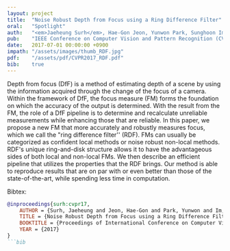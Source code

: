 ```yaml
---
layout: project
title:  "Noise Robust Depth from Focus using a Ring Difference Filter"
oral:	"Spotlight"
auth:	"<em>Jaeheung Surh</em>, Hae-Gon Jeon, Yunwon Park, Sunghoon Im, Hyowon Ha, and In So Kweon"
pub:	"IEEE Conference on Computer Vision and Pattern Recognition (CVPR)"
date:   2017-07-01 00:00:00 +0900
impath:	"/assets/images/thumb_RDF.jpg"
pdf:	"/assets/pdf/CVPR2017_RDF.pdf"
bib:	true
---
```


Depth from focus (DfF) is a method of estimating depth of a scene by using the information acquired through the change of the focus of a camera. Within the framework of DfF, the focus measure (FM) forms the foundation on which the accuracy of the output is determined. With the result from the FM, the role of a DfF pipeline is to determine and recalculate unreliable measurements while enhancing those that are reliable. In this paper, we propose a new FM that more accurately and robustly measures focus, which we call the "ring difference filter'' (RDF). FMs can usually be categorized as confident local methods or noise robust non-local methods. RDF's unique ring-and-disk structure allows it to have the advantageous sides of both local and non-local FMs. We then describe an efficient pipeline that utilizes the properties that the RDF brings. Our method is able to reproduce results that are on par with or even better than those of the state-of-the-art, while spending less time in computation. 

Bibtex:
```bib
@inproceedings{surh:cvpr17,
    AUTHOR = {Surh, Jaeheung and Jeon, Hae-Gon and Park, Yunwon and Im, Sunghoon and Ha, Hyowon and Kweon, In So},
    TITLE = {Noise Robust Depth from Focus using a Ring Difference Filter},
    BOOKTITLE = {Proceedings of International Conference on Computer Vision and Pattern Recognition (CVPR)},
    YEAR = {2017}
}
```bib